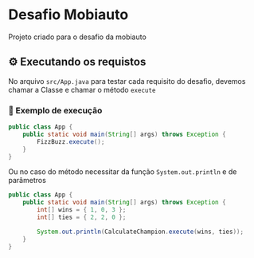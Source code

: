 # Desafio Mobiauto

Projeto criado para o desafio da mobiauto

## ⚙️ Executando os requistos

No arquivo `src/App.java` para testar cada requisito do desafio, devemos chamar a Classe e chamar o método `execute`

### 🔩 Exemplo de execução

```java
public class App {
    public static void main(String[] args) throws Exception {
        FizzBuzz.execute();
    }
}
```
Ou no caso do método necessitar da função `System.out.println` e de parâmetros

```java
public class App {
    public static void main(String[] args) throws Exception {
        int[] wins = { 1, 0, 3 };
        int[] ties = { 2, 2, 0 };

        System.out.println(CalculateChampion.execute(wins, ties));
    }
}
```
